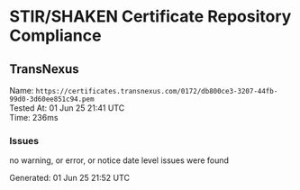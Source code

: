 # STIR/SHAKEN Certificate Repository Compliance

## TransNexus

Name: `https://certificates.transnexus.com/0172/db800ce3-3207-44fb-99d0-3d60ee851c94.pem`\
Tested At: 01 Jun 25 21:41 UTC\
Time: 236ms

### Issues

no warning, or error, or notice date level issues were found

Generated: 01 Jun 25 21:52 UTC